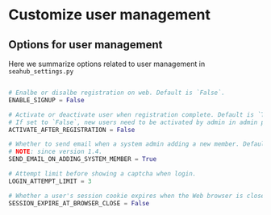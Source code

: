 # Customize user management

## Options for user management

Here we summarize options related to user management in `seahub_settings.py`

```python

# Enalbe or disalbe registration on web. Default is `False`.
ENABLE_SIGNUP = False

# Activate or deactivate user when registration complete. Default is `True`.
# If set to `False`, new users need to be activated by admin in admin panel.
ACTIVATE_AFTER_REGISTRATION = False

# Whether to send email when a system admin adding a new member. Default is `True`.
# NOTE: since version 1.4.
SEND_EMAIL_ON_ADDING_SYSTEM_MEMBER = True

# Attempt limit before showing a captcha when login.
LOGIN_ATTEMPT_LIMIT = 3

# Whether a user's session cookie expires when the Web browser is closed.
SESSION_EXPIRE_AT_BROWSER_CLOSE = False

```
